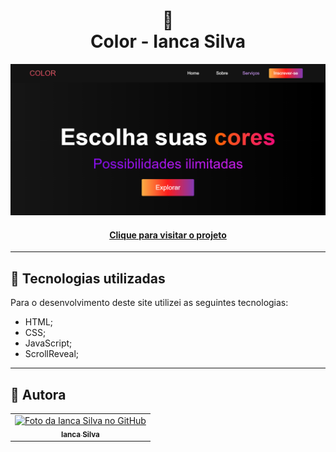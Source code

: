 <h1 align="center">
  🎨<br>Color - Ianca Silva
</h1>

![Resultado final do projeto](assets/img/preview.png)

<h4 align="center"><a href="https://iancasilva.com.br/colorwebsite/">Clique para visitar o projeto</a></h4>

---

## 💼 Tecnologias utilizadas

Para o desenvolvimento deste site utilizei as seguintes tecnologias:

- HTML;
- CSS;
- JavaScript;
- ScrollReveal;

---

<h2>🦄 Autora</h2>

<table>
  <tr>
    <td align="center">
      <a href="https://github.com/iancaxz">
        <img src="https://avatars.githubusercontent.com/u/95333984" width="100px;" alt="Foto da Ianca Silva no GitHub"/><br>
        <sub>
          <b>Ianca Silva</b>
        </sub>
      </a>
    </td>
  </tr>
</table>
